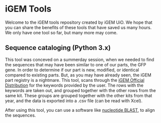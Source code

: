 # iGEM Tools
Welcome to the iGEM tools repository created by iGEM UiO. We hope that you can share the benefits of these tools that have saved us many hours. We only have one tool so far, but many more may come.

## Sequence cataloging (Python 3.x)
This tool was conceved on a summerday session, when we needed to find the sequences that may have been similar to one of our parts, the GFP gene. In order to determine if our part is new, modified, or identical compared to existing parts.
But, as you may have already seen, the iGEM part registry is a nightmare. This tool, scans through the [iGEM Official Distribution](http://parts.igem.org/assembly/libraries.cgi) for the keywords provided by the user.
The rows with the keywords are taken out, and grouped together with the other rows from the same kit. These groups are grouped together with the other kits from that year, and the data is exported into a .csv file (can be read with Xcel).


After using this tool, you can use a software like [nucleotide BLAST](https://blast.ncbi.nlm.nih.gov/Blast.cgi), to align the sequences.
